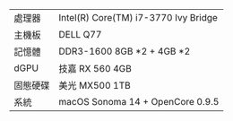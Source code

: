 <table>
  <tr>
    <td>處理器</td><td>Intel(R) Core(TM) i7-3770 Ivy Bridge</td>
  </tr>
  <tr>
    <td>主機板</td><td>DELL Q77</td>
  </tr>
  <tr>  
    <td>記憶體</td><td>DDR3-1600 8GB *2 + 4GB *2</td>
  </tr>
  <tr>
    <td>dGPU</td><td>技嘉 RX 560 4GB</td>
  </tr>
  <tr>  
    <td>固態硬碟</td><td>美光 MX500 1TB</td>
  </tr>
  <tr>
    <td>系統</td><td>macOS Sonoma 14 + OpenCore 0.9.5</td>
  </tr>  
</table>
